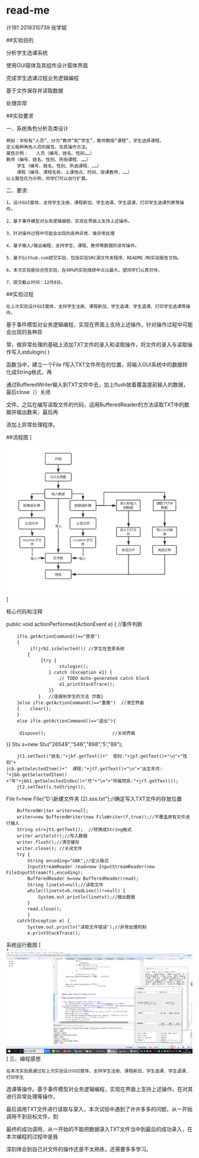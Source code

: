 # read-me
计181 2018310739 张学斌

##实验目的

  分析学生选课系统
  
  使用GUI窗体及其组件设计窗体界面 
  
  完成学生选课过程业务逻辑编程 
  
  基于文件保存并读取数据 
  
  处理异常
  
##实验要求

  一、系统角色分析及类设计
  
    例如：学校有“人员”，分为“教师”和“学生”，教师教授“课程”，学生选择课程。
    定义每种角色人员的属性，及其操作方法。
    属性示例：	人员（编号、姓名、性别……）
    教师（编号、姓名、性别、所授课程、……）
		学生（编号、姓名、性别、所选课程、……）
		课程（编号、课程名称、上课地点、时间、授课教师、……）
    以上属性仅为示例，同学们可以自行扩展。
    
  二、要求:
  
    1、设计GUI窗体，支持学生注册、课程新加、学生选课、学生退课、打印学生选课列表等操作。
    
    2、基于事件模型对业务逻辑编程，实现在界面上支持上述操作。
    
    3、针对操作过程中可能会出现的各种异常，做异常处理
    
    4、基于输入/输出编程，支持学生、课程、教师等数据的读写操作。
    
    5、基于Github.com提交实验，包括实验SRC源文件夹程序、README.MD实验报告文档。
    
    6、本次实验是综合性实验，在40%的实验成绩中占比最大，望同学们认真对待。
    
    7、提交截止时间：12月8日。
##实验过程

    在上次实验设计GUI窗体，支持学生注册、课程新加、学生选课、学生退课、打印学生选课等操作。
    
基于事件模型对业务逻辑编程，实现在界面上支持上述操作。针对操作过程中可能会出现的各种异

常，做异常处理的基础上添加TXT文件的录入和读取操作，将文件的录入与读取操作写入stdulogin( )

函数当中，建立一个File f写入TXT文件所在的位置，将输入GUI系统中的数据转化成String格式，再

通过BufferedWriter输入到TXT文件中去，加上flush放着覆盖提前输入的数据，最后close（）关闭

文件。之后在编写读取文件的代码，运用BufferedReader的方法读取TXT中的数据并输出数来，最后再

添加上异常处理程序。

##流程图
[![](https://github.com/wasdjk/read-me/blob/master/%E6%B5%81%E7%A8%8B%E5%9B%BE.png)]

核心代码和注释

public void actionPerformed(ActionEvent e) {            //事件判断

        if(e.getActionCommand()=="登录")  
        {  
             if(jrb2.isSelected()) //学生在登录系统  
            {           
                 {try {
						stulogin();
					} catch (Exception e1) {
						// TODO Auto-generated catch block
						e1.printStackTrace();
					}}
				}   //连接到学生的方法 页面}
        }else if(e.getActionCommand()=="重置")  //清空界面
        {  	 clear();  
        }             
        else if(e.getActionCommand()=="退出"){
	
       	 dispose(); 						//关闭界面      
}}
 Stu s=new Stu("26548","546","898",'5',"88");
 
    	jt1.setText("姓名:"+jbf.getText()+"  密码:"+jpf.getText()+"\n"+"性别"+
    jcb.getSelectedItem()+"  课程:"+jtf.getText()+"\n"+"出生年月: "+jbb.getSelectedItem()
    +"年"+jbb1.getSelectedIndex()+"月"+"\n"+"所属院系:"+jrf.getText());       
    	jt2.setText(s.toString());	
	
File f=new File("D:\\新建文件夹 (2).sss.txt");//确定写入TXT文件的存放位置

      	BufferedWriter writer=null;
    	writer=new BufferedWriter(new FileWriter(f,true));//不覆盖原有文件进行输入
      	String str=jt1.getText();  //转换成String格式
      	writer.write(str);//写入数据
    	writer.flush();//清空缓存
    	writer.close(); //关闭文件
      	try {
      		String encoding="GBK";//定义格式
    		InputStreamReader read=new InputStreamReader(new FileInputStream(f),encoding);
    		BufferedReader b=new BufferedReader(read);
    		String linetxt=null;//读取文件
    		while((linetxt=b.readLine())!=null) {
    			System.out.println(linetxt);//输出数据
    		}
    		read.close(); 
    		}
      	catch(Exception e) {
      		System.out.println("读取文件错误");//异常处理机制
      		e.printStackTrace();
		
系统运行截图
[![](https://github.com/wasdjk/read-me/blob/master/%E8%BF%90%E8%A1%8C%E6%88%AA%E5%9B%BE.png)]
三、编程感想

    在本次实验是通过在上次实验设计GUI窗体，支持学生注册、课程新加、学生选课、学生退课、打印学生
    
选课等操作。基于事件模型对业务逻辑编程，实现在界面上支持上述操作。在对其进行异常处理等操作，

最后调用TXT文件进行读取与录入，本次试验中遇到了许许多多的问题，从一开始调用不到目标文件，到

最终的成功调用，从一开始的不能把数据录入TXT文件当中到最后的成功录入，在本次编程的过程中是我

深刻体会到自己对文件的操作还是不太熟练，还需要多多学习。
